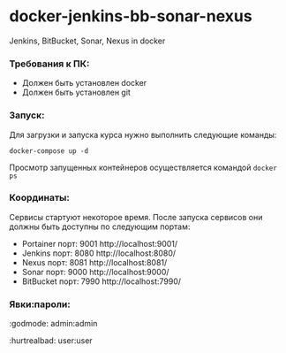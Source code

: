 # docker-jenkins-bb-sonar-nexus

Jenkins, BitBucket, Sonar, Nexus in docker

### Требования к ПК:
- Должен быть установлен docker
- Должен быть установлен git

### Запуск:
Для загрузки и запуска курса нужно выполнить следующие команды:
```
docker-compose up -d
```
Просмотр запущенных контейнеров осуществляется командой
```docker ps```

### Координаты:
Сервисы стартуют некоторое время. После запуска сервисов они должны быть доступны по следующим портам:
- Portainer порт: 9001 http://localhost:9001/
- Jenkins порт: 8080 http://localhost:8080/
- Nexus порт: 8081 http://localhost:8081/
- Sonar порт: 9000 http://localhost:9000/
- BitBucket порт: 7990 http://localhost:7990/

### Явки:пароли:
:godmode: admin:admin

:hurtrealbad: user:user
